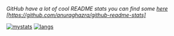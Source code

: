 *GitHub have a lot of cool README stats you can find some [here](https://github.com/anuraghazra/github-readme-stats) [https://github.com/anuraghazra/github-readme-stats]*

[![mystats](https://github-readme-stats.vercel.app/api?username=Error-Cezar&theme=algolia&hide=stars,issues)][mystats]
[![langs](https://github-readme-stats.vercel.app/api/top-langs/?username=Error-Cezar&layout=compact&theme=algolia&langs_count=4)][langs]

[mystats]: https://github.com/Error-Cezar
[langs]: https://github.com/anuraghazra/github-readme-stats
